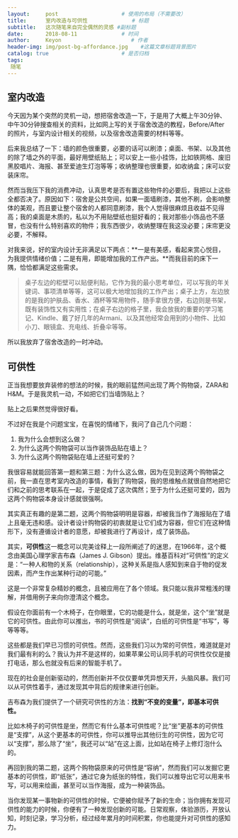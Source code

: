 ```yaml
---
layout:     post                    # 使用的布局（不需要改）
title:      室内改造与可供性              # 标题 
subtitle:   这次随笔来自完全偶然的灵感 #副标题
date:       2018-08-11              # 时间
author:     Keyon                      # 作者
header-img: img/post-bg-affordance.jpg    #这篇文章标题背景图片
catalog: true                       # 是否归档
tags:
 随笔
---
```


## 室内改造
今天因为某个突然的灵机一动，想把宿舍改造一下，于是用了大概上午30分钟、中午30分钟搜查相关的资料，比如网上写的关于宿舍改造的教程，Before/After的照片，与室内设计相关的视频，以及宿舍改造需要的材料等等。

后来我总结了一下：墙的颜色很重要，必要的话可以刷漆；桌面、书架、以及其他的除了墙之外的平面，最好用壁纸贴上；可以安上一些小挂饰，比如铁网格、废旧黑胶唱片、海报、甚至爱迪生灯泡等等；收纳整理也很重要，如收纳盒；床可以安装床帘。

然而当我压下我的消费冲动，认真思考是否有置这些物件的必要后，我把以上这些全都否决了。原因如下：宿舍是公共空间，如果一面墙刷漆，其他不刷，会影响整体的美观，而且要让整个宿舍的人都同意刷漆，我个人觉得很麻烦且收益不见得高；我的桌面是木质的，私以为不用贴壁纸也挺好看的；我对那些小饰品也不感冒，也没有什么特别喜欢的物件；我东西很少，收纳整理在我这没必要；床帘更没必要，不解释。

对我来说，好的室内设计无非满足以下两点：**一是有美感，看起来赏心悦目，为我提供情绪价值；二是有用，即能增加我的工作产出。**而我目前的床下一隅，恰恰都满足这些需求。

> 桌子左边的柜壁可以贴便利贴，它作为我的最小思考单位，可以写我的年关键词、事项清单等等，这可以极大地增加我的工作产出；桌子上方，左边放的是我的护肤品、香水、酒杯等常用物件，随手拿很方便，右边则是书架，既有装饰性又有实用性；在桌子右边的格子里，我会放我的重要的学习笔记、Kindle、戴了好几年的Armani、以及其他经常会用到的小物件、比如小刀、眼镜盒、充电线、折叠伞等等。

所以我放弃了宿舍改造的一时冲动。

## 可供性

正当我想要放弃装修的想法的时候，我的眼前猛然间出现了两个购物袋，ZARA和H&M。于是我灵机一动，不如把它们当墙饰贴上？

贴上之后果然觉得很好看。

不过好在我是个问题宝宝，在喜悦的情绪下，我问了自己几个问题：

1. 我为什么会想到这么做？
2. 为什么这两个购物袋可以当作装饰品贴在墙上？
3. 为什么这两个购物袋贴在墙上还挺可爱的？

我很容易就能回答第一题和第三题：为什么这么做，因为在见到这两个购物袋之前，我一直在思考室内改造的事情，看到了购物袋，我的思维触点就很自然地把它们和之前的思考联系在一起，于是促成了这次偶然；至于为什么还挺可爱的，因为这两个购物袋本身设计感就很强啊。

其实真正有趣的是第二题，这两个购物袋明明是容器，却被我当作了海报贴在了墙上且毫无违和感。设计者设计购物袋的初衷就是让它们成为容器，但它们在这种情形下，没有遵循设计者的意愿，却被我进行了再设计，成了装饰品。

其实，**可供性**这一概念可以完美诠释上一段所阐述了的迷思，在1966年，这个概念由美国心理学家吉布森（James J. Gibson）提出。维基百科对“可供性”的定义是：“一种人和物的关系（relationship），这种关系是指人感知到来自于物的促发因素，而产生作出某种行动的可能。”

这是一个非常复杂精妙的概念，且被应用在了各个领域。我只能以我非常粗浅的理解，并借用例子来向你澄清这个概念。

假设在你面前有一个木椅子，在你眼里，它的功能是什么，就是坐，这个“坐”就是它的可供性。由此你可以推出，书的可供性是“阅读”，白纸的可供性是“书写”，等等等等。

这些都是我们早已习惯的可供性。然而，这些我们习以为常的可供性，难道就是对我们最有利的么？我认为并不是这样的，如果苹果公司认同手机的可供性仅仅是接打电话，那么也就没有后来的智能手机了。

现在的社会是创新驱动的，然而创新并不仅仅要单凭异想天开，头脑风暴。我们可以从可供性着手，通过发现其中背后的规律来进行创新。

吉布森为我们提供了一个研究可供性的方法：**找到“不变的变量”，即基本可供性。**

比如木椅子的可供性是坐，然而它有什么基本可供性呢？比“坐”更基本的可供性是“支撑”，从这个更基本的可供性，你可以推导出其他衍生的可供性，因为它可以“支撑”，那么除了“坐”，我还可以“站”在这上面，比如站在椅子上修灯泡什么的。

再回到我的第二题，这两个购物袋原来的可供性是“容纳”，然而我们可以发掘它更基本的可供性，即“纸张”，通过它身为纸张的特性，我们可以推导出它可以用来书写，可以用来绘画，甚至可以当作海报，成为一种装饰品。

当你发现某一事物新的可供性的时候，它便被你赋予了新的生命；当你拥有发现可供性的能力的时候，你便有了一种发现创新的可能。日常观察，体验游历，开放认知，时刻记录，学习分析，经过经年累月的时间积累，你也能提升对可供性的感知力。